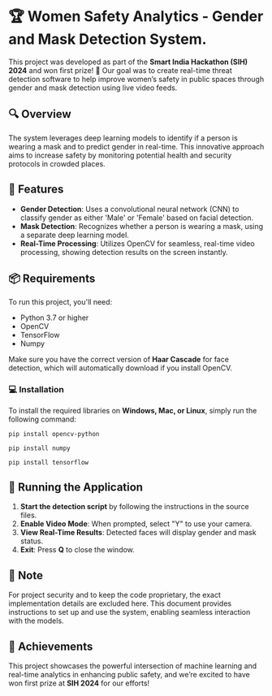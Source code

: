 # 🏆 Women Safety Analytics - Gender and Mask Detection System.

This project was developed as part of the **Smart India Hackathon (SIH) 2024** and won first prize! 🎉 Our goal was to create real-time threat detection software to help improve women’s safety in public spaces through gender and mask detection using live video feeds.

## 🔍 Overview

The system leverages deep learning models to identify if a person is wearing a mask and to predict gender in real-time. This innovative approach aims to increase safety by monitoring potential health and security protocols in crowded places.

## 🚀 Features

- **Gender Detection**: Uses a convolutional neural network (CNN) to classify gender as either 'Male' or 'Female' based on facial detection.
- **Mask Detection**: Recognizes whether a person is wearing a mask, using a separate deep learning model.
- **Real-Time Processing**: Utilizes OpenCV for seamless, real-time video processing, showing detection results on the screen instantly.

## 📦 Requirements

To run this project, you'll need:

- Python 3.7 or higher
- OpenCV
- TensorFlow
- Numpy

Make sure you have the correct version of **Haar Cascade** for face detection, which will automatically download if you install OpenCV.

### 💻 Installation

To install the required libraries on **Windows, Mac, or Linux**, simply run the following command:

```command
pip install opencv-python
```
```numpy
pip install numpy
```
```tensorflow
pip install tensorflow
```
## 🎥 Running the Application

1. **Start the detection script** by following the instructions in the source files.
2. **Enable Video Mode**: When prompted, select "Y" to use your camera.
3. **View Real-Time Results**: Detected faces will display gender and mask status.
4. **Exit**: Press **Q** to close the window.

## 🔑 Note

For project security and to keep the code proprietary, the exact implementation details are excluded here. This document provides instructions to set up and use the system, enabling seamless interaction with the models.

## 🎉 Achievements

This project showcases the powerful intersection of machine learning and real-time analytics in enhancing public safety, and we’re excited to have won first prize at **SIH 2024** for our efforts!

